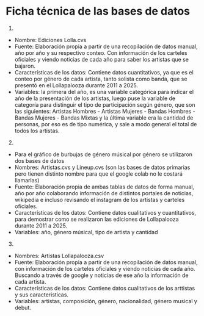 # Ficha técnica de las bases de datos

1. 
* Nombre: Ediciones Lolla.cvs
* Fuente: Elaboración propia a partir de una recopilación de datos manual, año por año y su respectivo conteo. Con información de los carteles oficiales y viendo noticias de cada año para saber los artistas que se bajaron.
* Características de los datos: Contiene datos cuantitativos, ya que es el conteo por género de cada artista, tanto solista como banda, que se presentó en el Lollapalooza durante 2011 a 2025.
* Variables: la primera del año, es una variable categórica para indicar el año de la presentación de los artistas, luego puse la variable de categoría para distinguir el tipo de participación según género, que son las siguientes:
Artistas Hombres - Artistas Mujeres - Bandas Hombres - Bandas Mujeres - Bandas Mixtas y la última variable era la cantidad de personas, por eso es de tipo numérica, y sale a modo general el total de todos los artistas.

2. 
* Para el gráfico de burbujas de género músical por género se utilizaron dos bases de datos
* Nombres: Artistas.cvs y Lineup.cvs (son las bases de datos primarias pero tienen distinto nombre para que el google colab no le costará llamarlas)
* Fuente: Elaboración propia de ambas tablas de datos de forma manual, año por año colaborando información de distintos portales de noticias, wikipedia e incluso revisando el instagram de los artistas y carteles oficiales.
* Características de los datos:  Contiene datos cualitativos y cuantitativos, para demostrar como se realizaron las ediciones de Lollapalooza durante 2011 a 2025.
* Variables:  año, género músical, tipo de artista y cantidad

3. 
* Nombres: Artistas Lollapalooza.csv
* Fuente: Elaboración propia a partir de una recopilación de datos manual, con información de los carteles oficiales y viendo noticias de cada año. Buscando a través de google y noticias de ese año la información de cada artista.
* Características de los datos:  Contiene datos cualitativos de los arttistas y sus caracteristicas.
* Variables:  artistas, composición, género, nacionalidad, género musical y debut.
